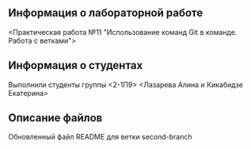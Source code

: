 ﻿## Информация о лабораторной работе

<Практическая работа №11 "Использование команд Git в команде. Работа с ветками">

## Информация о студентах

Выполнили студенты группы <2-1П9>
<Лазарева Алина и Кикабидзе Екатерина>

## Описание файлов

Обновленный файл README для ветки second-branch